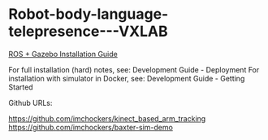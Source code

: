 # Robot-body-language-telepresence---VXLAB

[ROS + Gazebo Installation Guide](https://github.com/rmit-s3608452-Doan-QuangMinh/Robot-body-language-telepresence---VXLAB/blob/master/INSTALLATION-GUIDE.md)

For full installation (hard) notes, see: Development Guide - Deployment
For installation with simulator in Docker, see: Development Guide - Getting Started

Github URLs:

https://github.com/imchockers/kinect_based_arm_tracking
https://github.com/imchockers/baxter-sim-demo